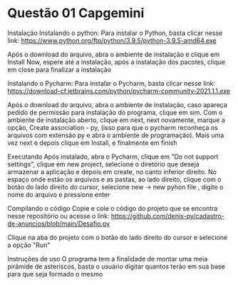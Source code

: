 # Questão 01 Capgemini
Instalação
Instalando o python: Para instalar o Python, basta clicar nesse link: https://www.python.org/ftp/python/3.9.5/python-3.9.5-amd64.exe

Após o download do arquivo, abra o ambiente de instalação e clique em Install Now, espere até a instalação, após a instalação dos pacotes, clique em close para finalizar a instalação

Instalando o Pycharm: Para instalar o Pycharm, basta clicar nesse link: https://download-cf.jetbrains.com/python/pycharm-community-2021.1.1.exe

Após o download do arquivo, abra o ambiente de instalação, caso apareça pedido de permissão para instalação do programa, clique em sim. Com o ambiente de instalação aberto, clique em next, next novamente, marque a opção, Create association - py, (isso para que o pycharm reconheça os arquivos com extensão py e abra o ambiente de programação). Mais uma vez next e depois clique em Install, e finalmente em finish

Executando
Após instalado, abra o Pycharm, clique em "Do not support settings", clique em new project, selecione o diretório que deseja armazenar a aplicação e depois em create, no canto inferior direito. No espaço onde estão os arquivos e as pastas, ao lado direito, clique com o botão do lado direito do cursor, selecione new -> new pyhon file , digite o nome do arquivo e pressione enter

Compilando o código
Copie e cole o código do projeto que se encontra nesse repositório ou acesse o link: https://github.com/denis-py/cadastro-de-anuncios/blob/main/Desafio.py

Clique na aba do projeto com o botão do lado direito do cursor e selecione a opção "Run"

Instruções de uso
O programa tem a finalidade de montar uma meia pirâmide de asteriscos, basta o usuário digitar quantos terão em sua base para que seja formado o mesmo

